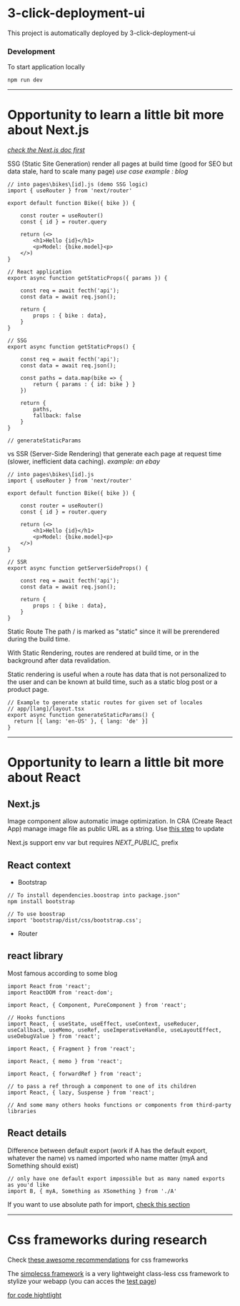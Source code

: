 # 3-click-deployment-ui

This project is automatically deployed by 
3-click-deployment-ui

### Development

To start application locally
```
npm run dev
```

---

# Opportunity to learn a little bit more about Next.js

[_check the Next.js doc first_](https://nextjs.org/docs)

SSG (Static Site Generation) render all pages at build time (good for SEO but data stale, hard to scale many page)
_use case example : blog_

```
// into pages\bikes\[id].js (demo SSG logic)
import { useRouter } from 'next/router'

export default function Bike({ bike }) {

    const router = useRouter()
    const { id } = router.query

    return (<>
        <h1>Hello {id}</h1>
        <p>Model: {bike.model}<p>
    </>)
}

// React application
export async function getStaticProps({ params }) {

    const req = await fecth('api');
    const data = await req.json();
    
    return { 
        props : { bike : data}, 
    }
}

// SSG
export async function getStaticProps() {

    const req = await fecth('api');
    const data = await req.json();
    
    const paths = data.map(bike => {
        return { params : { id: bike } }
    })
    
    return { 
        paths,
        fallback: false
    }
}

// generateStaticParams
```

vs SSR (Server-Side Rendering) that generate each page at request time (slower, inefficient data caching). _example: an ebay_

```
// into pages\bikes\[id].js
import { useRouter } from 'next/router'

export default function Bike({ bike }) {

    const router = useRouter()
    const { id } = router.query

    return (<>
        <h1>Hello {id}</h1>
        <p>Model: {bike.model}<p>
    </>)
}

// SSR
export async function getServerSideProps() {

    const req = await fecth('api');
    const data = await req.json();
    
    return { 
        props : { bike : data}, 
    }
}
```

Static Route
The path / is marked as "static" since it will be prerendered during the build time.

With Static Rendering, routes are rendered at build time, or in the background after data revalidation.

Static rendering is useful when a route has data that is not personalized to the user and can be known at build time, such as a static blog post or a product page.

```
// Example to generate static routes for given set of locales
// app/[lang]/layout.tsx
export async function generateStaticParams() {
  return [{ lang: 'en-US' }, { lang: 'de' }]
}
```

---

# Opportunity to learn a little bit more about React

## Next.js

Image component allow automatic image optimization. In CRA (Create React App) manage image file as public URL as a string. Use [this step](https://nextjs.org/docs/app/guides/migrating/from-create-react-app#step-8-update-static-image-imports) to update

Next.js support env var but requires *NEXT_PUBLIC_* prefix

## React context

- Bootstrap

```{bash}
// To install dependencies.boostrap into package.json"
npm install bootstrap

// To use boostrap
import 'bootstrap/dist/css/bootstrap.css';
```

- Router

## react library

Most famous according to some blog
```
import React from 'react';
import ReactDOM from 'react-dom';

import React, { Component, PureComponent } from 'react';

// Hooks functions
import React, { useState, useEffect, useContext, useReducer, useCallback, useMemo, useRef, useImperativeHandle, useLayoutEffect, useDebugValue } from 'react';

import React, { Fragment } from 'react';

import React, { memo } from 'react';

import React, { forwardRef } from 'react';

// to pass a ref through a component to one of its children
import React, { lazy, Suspense } from 'react';

// And some many others hooks functions or components from third-party libraries
```

## React details

Difference between default export (work if A has the default export, whatever the name) vs named imported who name matter (myA and Something should exist)

```{javascript}
// only have one default export impossible but as many named exports as you'd like
import B, { myA, Something as XSomething } from './A'
```

If you want to use absolute path for import, [check this section](https://create-react-app.dev/docs/importing-a-component#absolute-imports)

---
# Css frameworks during research

Check [these awesome recommendations](https://github.com/troxler/awesome-css-frameworks?tab=readme-ov-file) for css frameworks

The [simplecss framework](https://simplecss.org/demo) is a very lightweight class-less css framework to stylize your webapp (you can acces the [test page](https://test.simplecss.org/))

[for code hightlight](https://highlightjs.org/)
